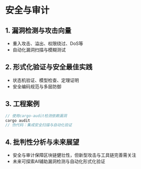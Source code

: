 # 安全与审计

## 1. 漏洞检测与攻击向量

- 重入攻击、溢出、权限绕过、DoS等
- 自动化漏洞扫描与模糊测试

## 2. 形式化验证与安全最佳实践

- 状态机验证、模型检查、定理证明
- 安全编码规范与多层防御

## 3. 工程案例

```rust
// 使用cargo-audit检测依赖漏洞
cargo audit
// 伪代码：集成安全扫描与自动化验证
```

## 4. 批判性分析与未来展望

- 安全与审计保障区块链健壮性，但新型攻击与工具链完善需关注
- 未来可探索AI辅助漏洞检测与自动化形式化验证
